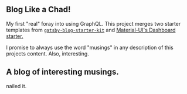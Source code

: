 ## Blog Like a Chad!
My first "real" foray into using GraphQL.  This project merges two starter templates from [`gatsby-blog-starter-kit`](https://github.com/DSchau/gatsby-blog-starter-kit) and [Material-UI's Dashboard starter.](https://material-ui.com/page-layout-examples/dashboard/)




I promise to always use the word "musings" in any description
of this projects content.  Also, interesting.

## A blog of interesting musings.
nailed it.
